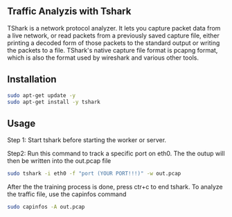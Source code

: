 ## Traffic Analyzis with Tshark
TShark is a network protocol analyzer. It lets you capture packet data from a live network, or read packets from a previously saved capture file, either printing a decoded form of those packets to the standard output or writing the packets to a file. TShark's native capture file format is pcapng format, which is also the format used by wireshark and various other tools.

## Installation
```bash
sudo apt-get update -y
sudo apt-get install -y tshark
```

## Usage
Step 1: Start tshark before starting the worker or server.

Step2: Run this command to track a specific port on eth0. The the outup will then be written into the out.pcap file
```bash
sudo tshark -i eth0 -f "port (YOUR PORT!!!)" -w out.pcap

```

After the the training process is done, press ctr+c to end tshark.
To analyze the traffic file, use the capinfos command
```bash
sudo capinfos -A out.pcap
```